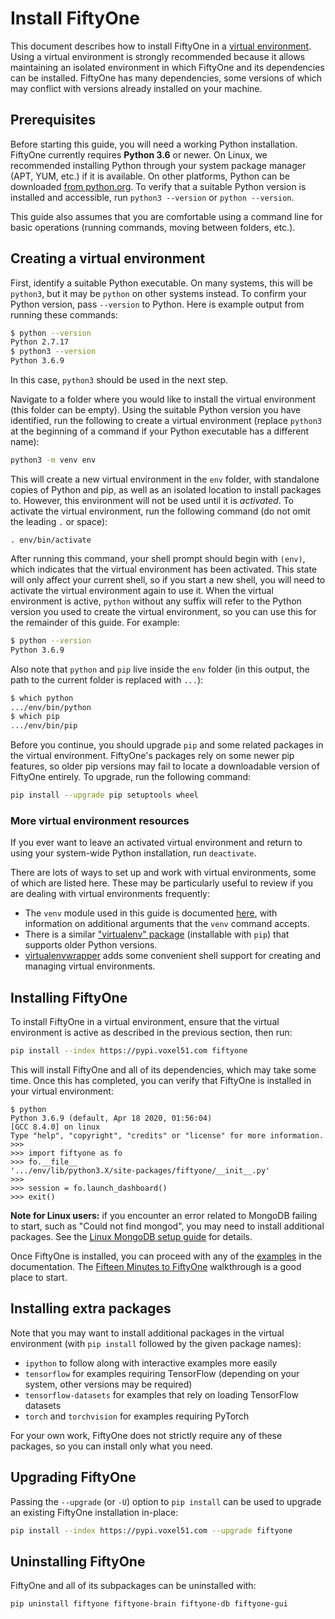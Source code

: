 # Install FiftyOne

This document describes how to install FiftyOne in a
[virtual environment](https://docs.python.org/3/tutorial/venv.html). Using a
virtual environment is strongly recommended because it allows maintaining an
isolated environment in which FiftyOne and its dependencies can be installed.
FiftyOne has many dependencies, some versions of which may conflict with
versions already installed on your machine.

## Prerequisites

Before starting this guide, you will need a working Python installation.
FiftyOne currently requires **Python 3.6** or newer. On Linux, we recommended
installing Python through your system package manager (APT, YUM, etc.) if it is
available. On other platforms, Python can be downloaded
[from python.org](https://www.python.org/downloads/). To verify that a suitable
Python version is installed and accessible, run `python3 --version` or
`python --version`.

This guide also assumes that you are comfortable using a command line for basic
operations (running commands, moving between folders, etc.).

## Creating a virtual environment

First, identify a suitable Python executable. On many systems, this will be
`python3`, but it may be `python` on other systems instead. To confirm your
Python version, pass `--version` to Python. Here is example output from running
these commands:

```sh
$ python --version
Python 2.7.17
$ python3 --version
Python 3.6.9
```

In this case, `python3` should be used in the next step.

Navigate to a folder where you would like to install the virtual environment
(this folder can be empty). Using the suitable Python version you have
identified, run the following to create a virtual environment (replace
`python3` at the beginning of a command if your Python executable has a
different name):

```sh
python3 -m venv env
```

This will create a new virtual environment in the `env` folder, with standalone
copies of Python and pip, as well as an isolated location to install packages
to. However, this environment will not be used until it is _activated_. To
activate the virtual environment, run the following command (do not omit the
leading `.` or space):

```
. env/bin/activate
```

After running this command, your shell prompt should begin with `(env)`, which
indicates that the virtual environment has been activated. This state will only
affect your current shell, so if you start a new shell, you will need to
activate the virtual environment again to use it. When the virtual environment
is active, `python` without any suffix will refer to the Python version you
used to create the virtual environment, so you can use this for the remainder
of this guide. For example:

```sh
$ python --version
Python 3.6.9
```

Also note that `python` and `pip` live inside the `env` folder (in this output,
the path to the current folder is replaced with `...`):

```sh
$ which python
.../env/bin/python
$ which pip
.../env/bin/pip
```

Before you continue, you should upgrade `pip` and some related packages in the
virtual environment. FiftyOne's packages rely on some newer pip features, so
older pip versions may fail to locate a downloadable version of FiftyOne
entirely. To upgrade, run the following command:

```sh
pip install --upgrade pip setuptools wheel
```

### More virtual environment resources

If you ever want to leave an activated virtual environment and return to using
your system-wide Python installation, run `deactivate`.

There are lots of ways to set up and work with virtual environments, some of
which are listed here. These may be particularly useful to review if you are
dealing with virtual environments frequently:

-   The `venv` module used in this guide is documented
    [here](https://docs.python.org/3/library/venv.html), with information on
    additional arguments that the `venv` command accepts.
-   There is a similar
    ["virtualenv" package](https://pypi.org/project/virtualenv/) (installable
    with `pip`) that supports older Python versions.
-   [virtualenvwrapper](https://virtualenvwrapper.readthedocs.io/en/latest/)
    adds some convenient shell support for creating and managing virtual
    environments.

## Installing FiftyOne

To install FiftyOne in a virtual environment, ensure that the virtual
environment is active as described in the previous section, then run:

```sh
pip install --index https://pypi.voxel51.com fiftyone
```

This will install FiftyOne and all of its dependencies, which may take some
time. Once this has completed, you can verify that FiftyOne is installed in
your virtual environment:

```
$ python
Python 3.6.9 (default, Apr 18 2020, 01:56:04)
[GCC 8.4.0] on linux
Type "help", "copyright", "credits" or "license" for more information.
>>>
>>> import fiftyone as fo
>>> fo.__file__
'.../env/lib/python3.X/site-packages/fiftyone/__init__.py'
>>>
>>> session = fo.launch_dashboard()
>>> exit()
```

**Note for Linux users:** if you encounter an error related to MongoDB failing
to start, such as "Could not find mongod", you may need to install additional
packages. See the [Linux MongoDB setup guide](linux_db_setup) for details.

Once FiftyOne is installed, you can proceed with any of the
[examples](examples/index) in the documentation. The
[Fifteen Minutes to FiftyOne](examples/fifteen_to_fiftyone) walkthrough is a
good place to start.

## Installing extra packages

Note that you may want to install additional packages in the virtual
environment (with `pip install` followed by the given package names):

-   `ipython` to follow along with interactive examples more easily
-   `tensorflow` for examples requiring TensorFlow (depending on your system,
    other versions may be required)
-   `tensorflow-datasets` for examples that rely on loading TensorFlow datasets
-   `torch` and `torchvision` for examples requiring PyTorch

For your own work, FiftyOne does not strictly require any of these packages, so
you can install only what you need.

## Upgrading FiftyOne

Passing the `--upgrade` (or `-U`) option to `pip install` can be used to
upgrade an existing FiftyOne installation in-place:

```sh
pip install --index https://pypi.voxel51.com --upgrade fiftyone
```

## Uninstalling FiftyOne

FiftyOne and all of its subpackages can be uninstalled with:

```sh
pip uninstall fiftyone fiftyone-brain fiftyone-db fiftyone-gui
```
